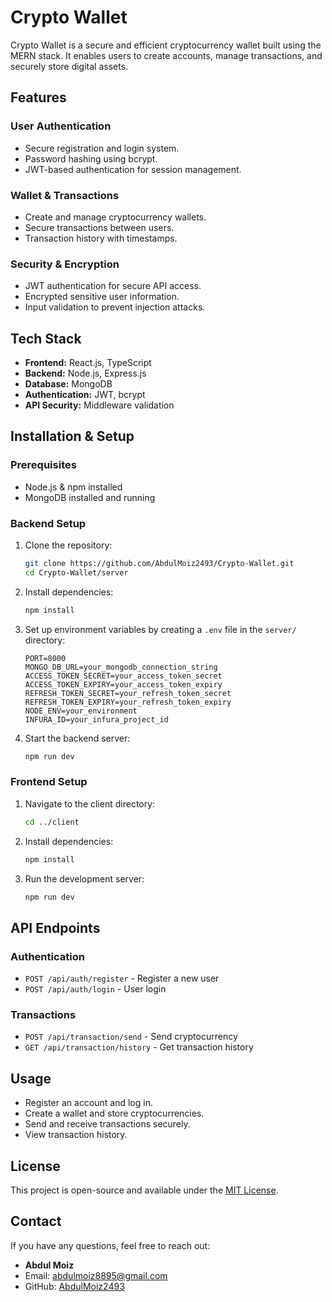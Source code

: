 # Crypto Wallet

Crypto Wallet is a secure and efficient cryptocurrency wallet built using the MERN stack. It enables users to create accounts, manage transactions, and securely store digital assets.

## Features

### User Authentication
- Secure registration and login system.
- Password hashing using bcrypt.
- JWT-based authentication for session management.

### Wallet & Transactions
- Create and manage cryptocurrency wallets.
- Secure transactions between users.
- Transaction history with timestamps.

### Security & Encryption
- JWT authentication for secure API access.
- Encrypted sensitive user information.
- Input validation to prevent injection attacks.

## Tech Stack
- **Frontend:** React.js, TypeScript
- **Backend:** Node.js, Express.js
- **Database:** MongoDB
- **Authentication:** JWT, bcrypt
- **API Security:** Middleware validation

## Installation & Setup

### Prerequisites
- Node.js & npm installed
- MongoDB installed and running

### Backend Setup
1. Clone the repository:
   ```bash
   git clone https://github.com/AbdulMoiz2493/Crypto-Wallet.git
   cd Crypto-Wallet/server
   ```
2. Install dependencies:
   ```bash
   npm install
   ```
3. Set up environment variables by creating a `.env` file in the `server/` directory:
   ```env
   PORT=8000
   MONGO_DB_URL=your_mongodb_connection_string
   ACCESS_TOKEN_SECRET=your_access_token_secret
   ACCESS_TOKEN_EXPIRY=your_access_token_expiry
   REFRESH_TOKEN_SECRET=your_refresh_token_secret
   REFRESH_TOKEN_EXPIRY=your_refresh_token_expiry
   NODE_ENV=your_environment
   INFURA_ID=your_infura_project_id
   ```
4. Start the backend server:
   ```bash
   npm run dev
   ```

### Frontend Setup
1. Navigate to the client directory:
   ```bash
   cd ../client
   ```
2. Install dependencies:
   ```bash
   npm install
   ```
3. Run the development server:
   ```bash
   npm run dev
   ```

## API Endpoints

### Authentication
- `POST /api/auth/register` - Register a new user
- `POST /api/auth/login` - User login

### Transactions
- `POST /api/transaction/send` - Send cryptocurrency
- `GET /api/transaction/history` - Get transaction history

## Usage
- Register an account and log in.
- Create a wallet and store cryptocurrencies.
- Send and receive transactions securely.
- View transaction history.

## License
This project is open-source and available under the [MIT License](LICENSE).

## Contact
If you have any questions, feel free to reach out:
- **Abdul Moiz**  
- Email: abdulmoiz8895@gmail.com  
- GitHub: [AbdulMoiz2493](https://github.com/AbdulMoiz2493)

